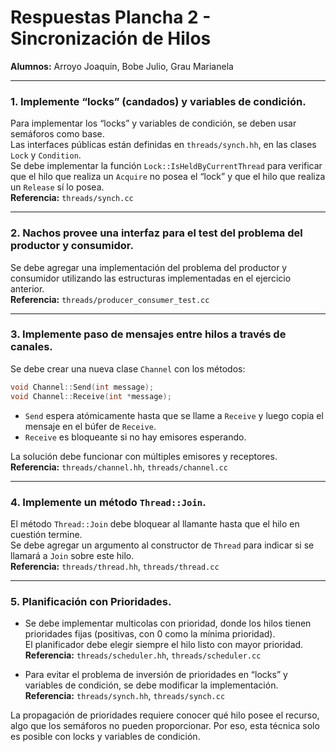 # Respuestas Plancha 2 - Sincronización de Hilos

**Alumnos:** Arroyo Joaquin, Bobe Julio, Grau Marianela

---

### 1. Implemente “locks” (candados) y variables de condición.

Para implementar los “locks” y variables de condición, se deben usar semáforos como base.  
Las interfaces públicas están definidas en `threads/synch.hh`, en las clases `Lock` y `Condition`.  
Se debe implementar la función `Lock::IsHeldByCurrentThread` para verificar que el hilo que realiza un `Acquire` no posea el “lock” y que el hilo que realiza un `Release` sí lo posea.  
**Referencia:** `threads/synch.cc`

---

### 2. Nachos provee una interfaz para el test del problema del productor y consumidor.

Se debe agregar una implementación del problema del productor y consumidor utilizando las estructuras implementadas en el ejercicio anterior.  
**Referencia:** `threads/producer_consumer_test.cc`

---

### 3. Implemente paso de mensajes entre hilos a través de canales.

Se debe crear una nueva clase `Channel` con los métodos:

```cpp
void Channel::Send(int message);
void Channel::Receive(int *message);
```

- `Send` espera atómicamente hasta que se llame a `Receive` y luego copia el mensaje en el búfer de `Receive`.
- `Receive` es bloqueante si no hay emisores esperando.

La solución debe funcionar con múltiples emisores y receptores.  
**Referencia:** `threads/channel.hh`, `threads/channel.cc`

---

### 4. Implemente un método `Thread::Join`.

El método `Thread::Join` debe bloquear al llamante hasta que el hilo en cuestión termine.  
Se debe agregar un argumento al constructor de `Thread` para indicar si se llamará a `Join` sobre este hilo.  
**Referencia:** `threads/thread.hh`, `threads/thread.cc`

---

### 5. Planificación con Prioridades.

- Se debe implementar multicolas con prioridad, donde los hilos tienen prioridades fijas (positivas, con 0 como la mínima prioridad).  
  El planificador debe elegir siempre el hilo listo con mayor prioridad.  
  **Referencia:** `threads/scheduler.hh`, `threads/scheduler.cc`

- Para evitar el problema de inversión de prioridades en “locks” y variables de condición, se debe modificar la implementación.  
  **Referencia:** `threads/synch.hh`, `threads/synch.cc`

La propagación de prioridades requiere conocer qué hilo posee el recurso, algo que los semáforos no pueden proporcionar. Por eso, esta técnica solo es posible con locks y variables de condición.
